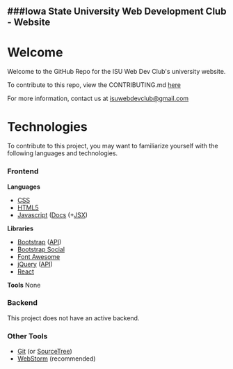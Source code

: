 ###Iowa State University Web Development Club - Website
---
# Welcome

Welcome to the GitHub Repo for the ISU Web Dev Club's university website. 

To contribute to this repo, view the CONTRIBUTING.md [here](https://github.com/ISU-WebDevClub/club-website/blob/master/CONTRIBUTING.md)

For more information, contact us at isuwebdevclub@gmail.com

# Technologies
To contribute to this project, you may want to familiarize yourself with the following languages and technologies.

### Frontend
**Languages**
- [CSS](http://www.w3schools.com/css/)
- [HTML5](http://www.w3schools.com/html/)
- [Javascript](http://www.w3schools.com/js/) ([Docs](https://developer.mozilla.org/en-US/docs/Web/JavaScript) (+[JSX](https://facebook.github.io/react/docs/jsx-in-depth.html))

**Libraries**
- [Bootstrap](http://www.w3schools.com/bootstrap/) ([API](http://getbootstrap.com/components/))
- [Bootstrap Social](http://lipis.github.io/bootstrap-social/)
- [Font Awesome](https://fortawesome.github.io/Font-Awesome/icons/)
- [jQuery](http://www.w3schools.com/jquery/) ([API](https://api.jquery.com/))
- [React](https://facebook.github.io/react/docs/tutorial.html)

**Tools**
None

### Backend
This project does not have an active backend.

### Other Tools
- [Git](https://try.github.io/) (or [SourceTree](https://www.sourcetreeapp.com/))
- [WebStorm](https://www.jetbrains.com/webstorm/) (recommended)